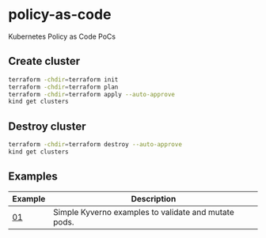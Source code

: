 # policy-as-code

Kubernetes Policy as Code PoCs

## Create cluster

```bash
terraform -chdir=terraform init
terraform -chdir=terraform plan
terraform -chdir=terraform apply --auto-approve
kind get clusters
```

## Destroy cluster

```bash
terraform -chdir=terraform destroy --auto-approve
kind get clusters
```

## Examples

| Example | Description                                                                             |
|-----|---------------------------------------------------------------------------------------------|
| [01](./kyverno/kyverno-01/readme.md) | Simple Kyverno examples to validate and mutate pods.       |

